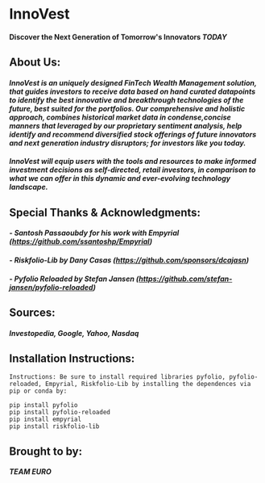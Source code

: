 # **InnoVest**

#### Discover the Next Generation of Tomorrow's Innovators *TODAY*



## About Us: 

#### *InnoVest is an uniquely designed FinTech Wealth Management solution, that guides investors to receive data based on hand curated datapoints to identify the best innovative and breakthrough technologies of the future, best suited for the portfolios. Our comprehensive and holistic approach, combines historical market data in condense,concise manners that leveraged by our proprietary sentiment analysis, help identify and recommend diversified stock offerings of future innovators and next generation industry disruptors; for investors like you today.*

#### *InnoVest will equip users with the tools and resources to make informed investment decisions as self-directed, retail investors, in comparison to what we can offer in this dynamic and ever-evolving technology landscape.*



## Special Thanks & Acknowledgments: 

#### - *Santosh Passaoubdy for his work with Empyrial (https://github.com/ssantoshp/Empyrial)*
#### - *Riskfolio-Lib by Dany Casas (https://github.com/sponsors/dcajasn)* 
#### - *Pyfolio Reloaded by Stefan Jansen (https://github.com/stefan-jansen/pyfolio-reloaded)*

## Sources: 

#### *Investopedia, Google, Yahoo, Nasdaq*

## Installation Instructions:

```
Instructions: Be sure to install required libraries pyfolio, pyfolio-reloaded, Empyrial, Riskfolio-Lib by installing the dependences via pip or conda by:

pip install pyfolio
pip install pyfolio-reloaded
pip install empyrial
pip install riskfolio-lib

```
## Brought to by: 

#### *TEAM EURO* ####